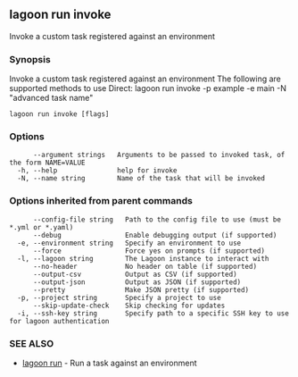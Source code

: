 ## lagoon run invoke

Invoke a custom task registered against an environment

### Synopsis

Invoke a custom task registered against an environment
The following are supported methods to use
Direct:
 lagoon run invoke -p example -e main -N "advanced task name"


```
lagoon run invoke [flags]
```

### Options

```
      --argument strings   Arguments to be passed to invoked task, of the form NAME=VALUE
  -h, --help               help for invoke
  -N, --name string        Name of the task that will be invoked
```

### Options inherited from parent commands

```
      --config-file string   Path to the config file to use (must be *.yml or *.yaml)
      --debug                Enable debugging output (if supported)
  -e, --environment string   Specify an environment to use
      --force                Force yes on prompts (if supported)
  -l, --lagoon string        The Lagoon instance to interact with
      --no-header            No header on table (if supported)
      --output-csv           Output as CSV (if supported)
      --output-json          Output as JSON (if supported)
      --pretty               Make JSON pretty (if supported)
  -p, --project string       Specify a project to use
      --skip-update-check    Skip checking for updates
  -i, --ssh-key string       Specify path to a specific SSH key to use for lagoon authentication
```

### SEE ALSO

* [lagoon run](lagoon_run.md)	 - Run a task against an environment

